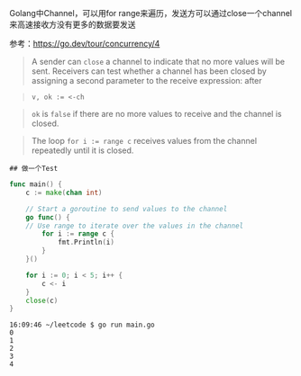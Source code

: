 Golang中Channel，可以用for range来遍历，发送方可以通过close一个channel来高速接收方没有更多的数据要发送

参考：https://go.dev/tour/concurrency/4
> A sender can `close` a channel to indicate that no more values will be sent. Receivers can test whether a channel has been closed by assigning a second parameter to the receive expression: after

> ```
> v, ok := <-ch
> ```

> `ok` is `false` if there are no more values to receive and the channel is closed.

> The loop `for i := range c` receives values from the channel repeatedly until it is closed.
```
## 做一个Test
```
```Go
func main() {
    c := make(chan int)

    // Start a goroutine to send values to the channel
    go func() {
    // Use range to iterate over the values in the channel
        for i := range c {
            fmt.Println(i)
        }
    }()

    for i := 0; i < 5; i++ {
        c <- i
    }
    close(c)
}
```

```shell
16:09:46 ~/leetcode $ go run main.go
0
1
2
3
4
```
